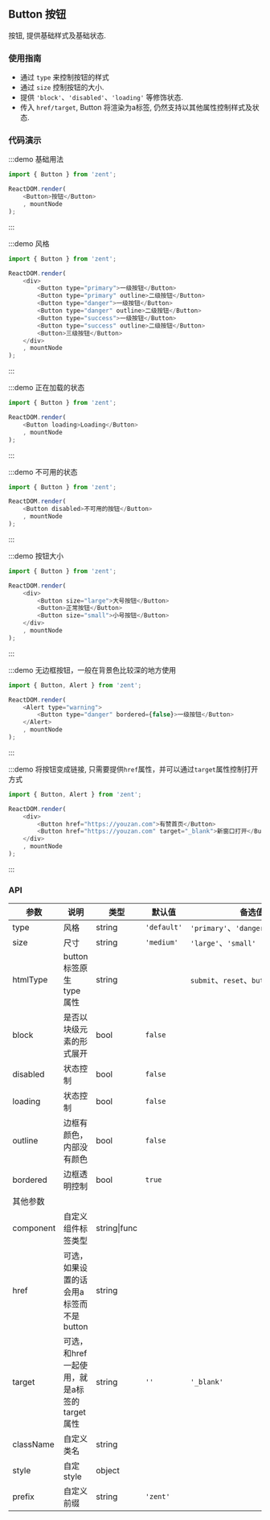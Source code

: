 ## Button 按钮

按钮, 提供基础样式及基础状态.

### 使用指南

-   通过 `type` 来控制按钮的样式
-   通过 `size` 控制按钮的大小.
-   提供 `'block'`、`'disabled'`、`'loading'` 等修饰状态.
-   传入 `href/target`, Button 将渲染为a标签, 仍然支持以其他属性控制样式及状态.

### 代码演示

:::demo 基础用法
```js
import { Button } from 'zent';

ReactDOM.render(
	<Button>按钮</Button>
	, mountNode
);
```
:::

:::demo 风格
```js
import { Button } from 'zent';

ReactDOM.render(
	<div>
		<Button type="primary">一级按钮</Button>
		<Button type="primary" outline>二级按钮</Button>
		<Button type="danger">一级按钮</Button>
		<Button type="danger" outline>二级按钮</Button>
		<Button type="success">一级按钮</Button>
		<Button type="success" outline>二级按钮</Button>
		<Button>三级按钮</Button>
	</div>
	, mountNode
);
```
:::

:::demo 正在加载的状态
```js
import { Button } from 'zent';

ReactDOM.render(
	<Button loading>Loading</Button>
	, mountNode
);
```
:::

:::demo 不可用的状态
```js
import { Button } from 'zent';

ReactDOM.render(
	<Button disabled>不可用的按钮</Button>
	, mountNode
);
```
:::

:::demo 按钮大小
```js
import { Button } from 'zent';

ReactDOM.render(
	<div>
		<Button size="large">大号按钮</Button>
		<Button>正常按钮</Button>
		<Button size="small">小号按钮</Button>
	</div>
	, mountNode
);
```
:::

:::demo 无边框按钮，一般在背景色比较深的地方使用
```js
import { Button, Alert } from 'zent';

ReactDOM.render(
	<Alert type="warning">
		<Button type="danger" bordered={false}>一级按钮</Button>
	</Alert>
	, mountNode
);
```
:::

:::demo 将按钮变成链接, 只需要提供`href`属性，并可以通过`target`属性控制打开方式
```js
import { Button, Alert } from 'zent';

ReactDOM.render(
	<div>
		<Button href="https://youzan.com">有赞首页</Button>
		<Button href="https://youzan.com" target="_blank">新窗口打开</Button>
	</div>
	, mountNode
);
```
:::

### API

| 参数        | 说明                          | 类型     | 默认值         | 备选值                                |
| --------- | --------------------------- | ------ | ----------- | ---------------------------------- |
| type      | 风格                          | string | `'default'` | `'primary'`、`'danger'`、`'success'` |
| size      | 尺寸                          | string | `'medium'`  | `'large'`、`'small'`                |
| htmlType  | button标签原生type属性          | string |            |  `submit`、`reset`、`button`           |
| block     | 是否以块级元素的形式展开                | bool   | `false`     |                                    |
| disabled  | 状态控制                        | bool   | `false`     |                                    |
| loading   | 状态控制                        | bool   | `false`     |                                    |
| outline   | 边框有颜色，内部没有颜色                | bool   | `false`     |                              |
| bordered  | 边框透明控制                      | bool   | `true`      |                                    |
| 其他参数      |                             |        |             |                                    |
| component | 自定义组件标签类型                   | string\|func |             |                                    |
| href      | 可选，如果设置的话会用a标签而不是button     | string |             |                           |
| target    | 可选，和href一起使用，就是a标签的target属性 | string | `''`        | `'_blank'`                  |
| className | 自定义类名                       | string |             |                                    |
| style     | 自定style                      | object |             |                                    |
| prefix    | 自定义前缀                       | string | `'zent'`    |                                    |
